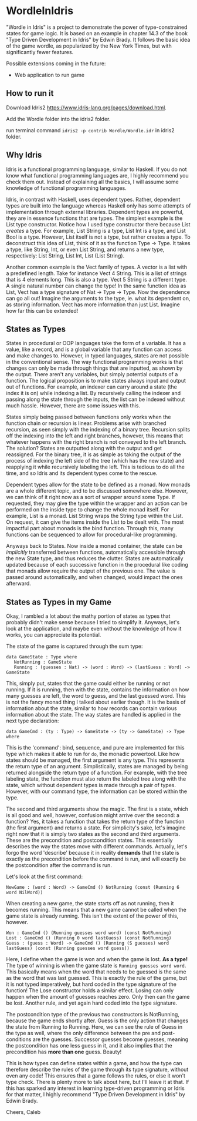 # WordleInIdris

"Wordle in Idris" is a project to demonstrate the power of type-constrained states for game logic. It is based on an example in chapter 14.3 of the book "Type Driven Development in Idris" by Edwin Brady. It follows the basic idea of the game wordle, as popularized by the New York Times, but with significantly fewer features. 

Possible extensions coming in the future:
- Web application to run game


## How to run it

Download Idris2 https://www.idris-lang.org/pages/download.html.

Add the Wordle folder into the idris2 folder. 

run terminal command ```idris2 -p contrib Wordle/Wordle.idr``` in idris2 folder.

## Why Idris

Idris is a functional programming language, similar to Haskell. If you do not know what functional programming languages are, I highly recommend you check them out. Instead of explaining all the basics, I will assume some knowledge of functional programming languages. 

Idris, in contrast with Haskell, uses dependent types. Rather, dependent types are built into the language whereas Haskell only has some attempts of implementation through external libraries. Dependent types are powerful, they are in essence functions that are types. The simplest example is the List type constructor. Notice how I used type constructor there because List *creates* a type. For example, List String is a type, List Int is a type, and List Bool is a type. However, List itself is not a type, but rather creates a type. To deconstruct this idea of List, think of it as the function Type -> Type. It takes a type, like String, Int, or even List String, and returns a new type, respectively: List String, List Int, List (List String). 

Another common example is the Vect family of types. A vector is a list with a predefined length. Take for instance Vect 4 String. This is a list of strings that is 4 elements long. This is also a type. Vect 5 String is a different type. A single natural number can change the type! In the same function idea as List, Vect has a type signature of Nat -> Type -> Type. Now the dependence can go all out! Imagine the arguments to the type, ie. what its dependent on, as storing information. Vect has more information than just List. Imagine how far this can be extended!

## States as Types

States in procedural or OOP languages take the form of a variable. It has a value, like a record, and is a global variable that any function can access and make changes to. However, in typed languages, states are not possible in the conventional sense. The way functional programming works is that changes can only be made through things that are inputted, as shown by the output. There aren't any variables, but simply potential outputs of a function. The logical proposition is to make states always input and output out of functions. For example, an indexer can carry around a state (the index it is on) while indexing a list. By recursively calling the indexer and passing along the state through the inputs, the list can be indexed without much hassle. However, there are some issues with this.

States simply being passed between functions only works when the function chain or recursion is linear. Problems arise with branched recursion, as seen simply with the indexing of a binary tree. Recursion splits off the indexing into the left and right branches, however, this means that whatever happens with the right branch is not conveyed to the left branch. The solution? States are outputted along with the output and get reassigned. For the binary tree, it is as simple as taking the output of the process of indexing the left side of the tree (which has the new state) and reapplying it while recursively labeling the left. This is tedious to do all the time, and so Idris and its dependent types come to the rescue.

Dependent types allow for the state to be defined as a monad. Now monads are a whole different topic, and to be discussed somewhere else. However, we can think of it right now as a sort of wrapper around some Type. If requested, they may give the type within the wrapper and an action can be performed on the inside type to change the whole monad itself. For example, List is a monad. List String wraps the String type within the List. On request, it can give the items inside the List to be dealt with. The most impactful part about monads is the bind function. Through this, many functions can be sequenced to allow for procedural-like programming. 

Anyways back to States. Now inside a monad container, the state can be *implicitly* transferred between functions, automatically accessible through the new State type, and thus reduces the clutter. States are automatically updated because of each successive function in the procedural like coding that monads allow require the output of the previous one. The value is passed around automatically, and when changed, would impact the ones afterward.

## States as Types in my Game

Okay, I rambled a lot about the mathy portion of states as types that probably didn't make sense because I tried to simplify it. Anyways, let's look at the application, and maybe even without the knowledge of how it works, you can appreciate its potential.

The state of the game is captured through the sum type: 
```
data GameState : Type where
   NotRunning : GameState
   Running : (guesses : Nat) -> (word : Word) -> (lastGuess : Word) -> GameState
 ```

This, simply put, states that the game could either be running or not running. If it is running, then with the state, contains the information on how many guesses are left, the word to guess, and the last guessed word. This is not the fancy monad thing I talked about earlier though. It is the basis of information about the state, similar to how records can contain various information about the state. The way states are handled is applied in the next type declaration:

```
data GameCmd : (ty : Type) -> GameState -> (ty -> GameState) -> Type where
```
This is the 'command': bind, sequence, and pure are implemented for this type which makes it able to run for ```do```, the monadic powertool. Like how states should be managed, the first argument is any type. This represents the return type of an argument. Simplistically, states are managed by being returned alongside the return type of a function. For example, with the tree labeling state, the function must also return the labeled tree along with the state, which without dependent types is made through a pair of types. However, with our command type, the information can be stored within the type.

The second and third arguments show the magic. The first is a state, which is all good and well, however, confusion might arrive over the second: a function? Yes, it takes a function that takes the return type of the function (the first argument) and returns a state. For simplicity's sake, let's imagine right now that it is simply two states as the second and third arguments. These are the precondition and postcondition states. This essentially describes the way the states move with different commands. Actually, let's forgo the word 'describe' because it in reality **demands** that the state is exactly as the precondition before the command is run, and will exactly be the postcondition after the command is run. 

Let's look at the first command:
```
NewGame : (word : Word) -> GameCmd () NotRunning (const (Running 6 word NilWord))
```
When creating a new game, the state starts off as not running, then it becomes running. This means that a new game cannot be called when the game state is already running. This isn't the extent of the power of this, however.

```
Won : GameCmd () (Running guesses word word) (const NotRunning)
Lost : GameCmd () (Running 0 word lastGuess) (const NotRunning)
Guess : (guess : Word) -> GameCmd () (Running (S guesses) word lastGuess) (const (Running guesses word guess))
```
Here, I define when the game is won and when the game is lost. **As a type!** The type of winning is when the game state is ```Running guesses word word```. This basically means when the word that needs to be guessed is the same as the word that was last guessed. This is exactly the rule of the game, but it is not typed imperatively, but hard coded in the type signature of the function! The Lose constructor holds a similar effect. Losing can only happen when the amount of guesses reaches zero. Only then can the game be lost. Another rule, and yet again hard coded into the type signature. 

The postcondition type of the previous two constructors is NotRunning, because the game ends shortly after. Guess is the only action that changes the state from Running to Running. Here, we can see the rule of Guess in the type as well, where the only difference between the pre and post-conditions are the guesses. Successor guesses become guesses, meaning the postcondition has one less guess in it, and it also implies that the precondition has **more than one** guess. Beauty!

This is how types can define states within a game, and how the type can therefore describe the rules of the game through its type signature, without even any code! This ensures that a game follows the rules, or else it won't type check. There is plenty more to talk about here, but I'll leave it at that. If this has sparked any interest in learning type-driven programming or Idris for that matter, I highly recommend "Type Driven Development in Idris" by Edwin Brady.

Cheers,
Caleb






